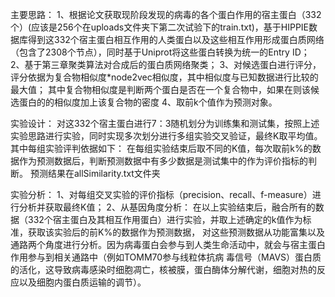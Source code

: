 主要思路：
1、根据论文获取现阶段发现的病毒的各个蛋白作用的宿主蛋白（332个）(应该是256个在uploads文件夹下第二次试验下的train.txt)，基于HIPPIE数据库得到这332个宿主蛋白相互作用的人类蛋白以及这些相互作用形成蛋白质网络（包含了2308个节点），同时基于Uniprot将这些蛋白转换为统一的Entry ID；
2、基于第三章聚类算法对合成后的蛋白质网络聚类；
3、对候选蛋白进行评分，评分依据为复合物相似度*node2vec相似度，其中相似度与已知数据进行比较的最大值；
其中复合物相似度是判断两个蛋白是否在一个复合物中，如果在则该候选蛋白的的相似度加上该复合物的密度
4、取前k个值作为预测对象。

实验设计：
对这332个宿主蛋白进行7：3随机划分为训练集和测试集，按照上述实验思路进行实验，同时实现多次划分进行多组实验交叉验证，最终K取平均值。
其中每组实验评判依据如下：
在每组实验结束后取不同的K值，每次取前k%的数据作为预测数据后，判断预测数据中有多少数据是测试集中的作为评价指标的判断。
预测结果在allSimilarity.txt文件夹

实验分析：
1、对每组交叉实验的评价指标（precision、recall、f-measure）进行分析并获取最终K值；
2、从基因角度分析：
在以上实验结束后，融合所有的数据（332个宿主蛋白及其相互作用蛋白）进行实验，并取上述确定的k值作为标准，获取该实验后的前K%的数据作为预测数据，
对这些预测数据从功能富集以及通路两个角度进行分析。因为病毒蛋白会参与到人类生命活动中，就会与宿主蛋白作用参与到相关通路中（例如TOMM70参与线粒体抗病
毒信号（MAVS）蛋白质的活化，这导致病毒感染时细胞凋亡，核被膜，蛋白酶体分解代谢，细胞对热的反应以及细胞内蛋白质运输的调节）。